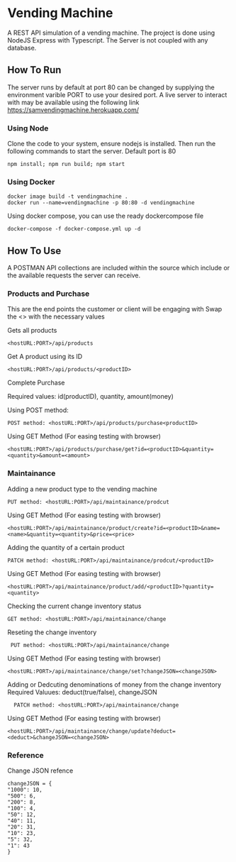 # Vending Machine
 A REST API simulation of a vending machine. The project is done using NodeJS Express with Typescript. The Server is not coupled with any database.

## How To Run
 The server runs by default at port 80 can be changed by supplying the environment varible PORT to use your desired port.
 A live server to interact with may be available using the following link https://samvendingmachine.herokuapp.com/

### Using Node 
 Clone the code to your system, ensure nodejs is installed. Then run the  following commands to start the server. Default port is 80

    npm install; npm run build; npm start
### Using Docker
    docker image build -t vendingmachine .
    docker run --name=vendingmachine -p 80:80 -d vendingmachine
  Using docker compose, you can use the ready dockercompose file

    docker-compose -f docker-compose.yml up -d

## How To Use
 A POSTMAN API collections are included within the source which include or the available requests the server can receive.

### Products and Purchase
 This are the end points the customer or client will be engaging with
 Swap the <> with the necessary values

  Gets all products

    <hostURL:PORT>/api/products

 Get A product using its ID

    <hostURL:PORT>/api/products/<productID>
    
 Complete Purchase 
 
 Required values: id(productID), quantity, amount(money)
 
 Using POST method:
    
    POST method: <hostURL:PORT>/api/products/purchase<productID>

Using GET Method (For easing testing with browser)

    <hostURL:PORT>/api/products/purchase/get?id=<productID>&quantity=<quantity>&amount=<amount>

### Maintainance
 Adding a new product type  to the vending machine

    PUT method: <hostURL:PORT>/api/maintainance/prodcut

Using GET Method (For easing testing with browser)

    <hostURL:PORT>/api/maintainance/product/create?id=<productID>&name=<name>&quantity=<quantity>&price=<price>


 Adding the quantity of a certain product

    PATCH method: <hostURL:PORT>/api/maintainance/prodcut/<productID>

Using GET Method (For easing testing with browser)

    <hostURL:PORT>/api/maintainance/product/add/<productID>?quantity=<quantity>


 Checking the current change inventory status
    
    GET method: <hostURL:PORT>/api/maintainance/change

 Reseting the change inventory

     PUT method: <hostURL:PORT>/api/maintainance/change

Using GET Method (For easing testing with browser)

    <hostURL:PORT>/api/maintainance/change/set?changeJSON=<changeJSON>


 Adding or Dedcuting denominations of money from the change inventory
 Required Valuues: deduct(true/false), changeJSON

      PATCH method: <hostURL:PORT>/api/maintainance/change

Using GET Method (For easing testing with browser)

    <hostURL:PORT>/api/maintainance/change/update?deduct=<deduct>&changeJSON=<changeJSON>


### Reference
 Change JSON refence

    changeJSON = {
    "1000": 10,
    "500": 6,
    "200": 8,
    "100": 4,
    "50": 12,
    "40": 11,
    "20": 31,
    "10": 23,
    "5": 32,
    "1": 43
    }





